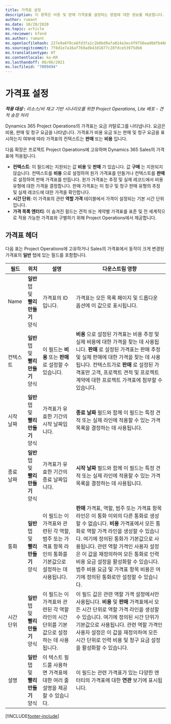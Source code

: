 ```yaml
---
title: 가격표 설정
description: 이 항목은 비용 및 판매 가격표를 설정하는 방법에 대한 정보를 제공합니다.
author: rumant
ms.date: 10/20/2020
ms.topic: article
ms.reviewer: kfend
ms.author: rumant
ms.openlocfilehash: 227e9a6f0ce6fd3fa1c2b0bd9afa014a3ec4f9758ead0dfb408156535692575c
ms.sourcegitcommit: 7f8d1e7a16af769adb43d1877c28fdce53975db8
ms.translationtype: HT
ms.contentlocale: ko-KR
ms.lasthandoff: 08/06/2021
ms.locfileid: "7009494"
---
```

# <a name="set-up-price-lists"></a>가격표 설정

_**적용 대상 :** 리소스/비 재고 기반 시나리오를 위한 Project Operations, Lite 배포 - 견적 송장 처리_

Dynamics 365 Project Operations의 가격표는 요금 카탈로그를 나타냅니다. 요금은 비용, 판매 및 청구 요금을 나타냅니다. 가격표가 비용 요금 또는 판매 및 청구 요금을 표시하는지 여부에 따라 가격표의 컨텍스트는 **판매** 또는 **비용** 입니다.

다음 확장은 프로젝트 Project Operations에 고유하며 Dynamics 365 Sales의 가격표에 적용됩니다.

- **컨텍스트**: 이 필드에는 지원되는 값 **비용** 및 **판매** 가 있습니다. 값 **구매** 는 지원되지 않습니다. 컨텍스트를 **비용** 으로 설정하여 원가 가격표를 만들거나 컨텍스트를 **판매** 로 설정하여 판매 가격표를 만듭니다. 원가 가격표는 추정 및 실제 레코드에서 비용 유형에 대한 가격을 결정합니다. 판매 가격표는 미 청구 및 청구 판매 유형의 추정 및 실제 레코드에 대한 가격을 확인합니다.
- **시간 단위**: 이 가격표의 관련 **역할 가격** 테이블에서 가격이 설정되는 기본 시간 단위입니다.
- **가격 목록 엔터티**: 이 숨겨진 필드는 견적 또는 계약별 가격표를 표준 및 전 세계적으로 적용 가능한 가격표와 구별하기 위해 Project Operations에서 제공합니다.

## <a name="price-list-header"></a>가격표 헤더

다음 표는 Project Operations에 고유하거나 Sales의 가격표에서 동작이 크게 변경된 가격표의 **일반** 탭에 있는 필드를 포함합니다.

| 필드 | 위치 | 설명 | 다운스트림 영향 |
| --- | --- | --- | --- |
| Name | **일반** 탭 및 **빨리 만들기** 양식 | 가격표의 ID입니다. | 가격표는 모든 목록 페이지 및 드롭다운 옵션에 이 값으로 표시됩니다.|
| 컨텍스트 | **일반** 탭 및 **빨리 만들기** 양식 | 이 필드는 **비용** 또는 **판매** 로 설정할 수 있습니다. | **비용** 으로 설정된 가격표는 비용 추정 및 실제 비용에 대한 가격을 찾는 데 사용됩니다. **판매** 로 설정된 가격표는 판매 추정 및 실제 판매에 대한 가격을 찾는 데 사용됩니다. 컨텍스트가로 **판매** 로 설정된 가격표만 고객, 프로젝트 견적 및 프로젝트 계약에 대한 프로젝트 가격표에 첨부할 수 있습니다. |
| 시작 날짜 | **일반** 탭 및 **빨리 만들기** 양식 | 가격표가 유효한 기간의 시작 날짜입니다. | **종료 날짜** 필드와 함께 이 필드는 특정 견적 또는 실제 라인에 적용할 수 있는 가격 목록을 결정하는 데 사용됩니다. |
| 종료 날짜 | **일반** 탭 및 **빨리 만들기** 양식 | 가격표가 유효한 기간의 종료 날짜입니다. | **시작 날짜** 필드와 함께 이 필드는 특정 견적 또는 실제 라인에 적용할 수 있는 가격 목록을 결정하는 데 사용됩니다. |
| 통화 | **일반** 탭 및 **빨리 만들기** 양식 | 이 필드는 이 가격표와 관련된 각 역할, 범주 또는 가격표 항목 라인의 통화를 기본값으로 설정하는 데 사용됩니다. | **판매** 가격표, 역할, 범주 또는 가격표 항목 라인은 이 통화 이외의 다른 통화로 생성할 수 없습니다. **비용** 가격표에서 모든 통화로 역할 가격 라인을 생성할 수 있습니다. 여기에 정의된 통화가 기본값으로 사용됩니다. 관련 역할 가격인 사용자 설정은 이 값을 재정의하여 모든 통화로 인력 비용 요금 설정을 활성화할 수 있습니다. 범주 비용 요금 및 가격표 항목 비용은 여기에 정의된 통화로만 설정할 수 있습니다. |
| 시간 단위 | **일반** 탭 및 **빨리 만들기** 양식 | 이 필드는 이 가격표와 관련된 각 역할 라인의 시간 단위를 기본값으로 설정하는 데 사용됩니다. | 이 필드 값은 관련 역할 가격 설정에서만 사용됩니다. **비용** 및 **판매** 가격표에서 모든 시간 단위로 역할 가격 라인을 생성할 수 있습니다. 여기에 정의된 시간 단위가 기본값으로 사용됩니다. 관련 역할 가격인 사용자 설정은 이 값을 재정의하여 모든 시간 단위로 인력 비용 및 청구 요금 설정을 활성화할 수 있습니다. |
| 설명 | **일반** 탭 및 **빨리 만들기** 양식 | 이 텍스트 필드를 사용하면 가격표에 대한 여러 줄 설명을 제공할 수 있습니다. | 이 필드는 관련 가격표가 있는 다양한 엔터티의 가격표에 대한 **연관** 보기에 표시됩니다. |


[!INCLUDE[footer-include](../includes/footer-banner.md)]
